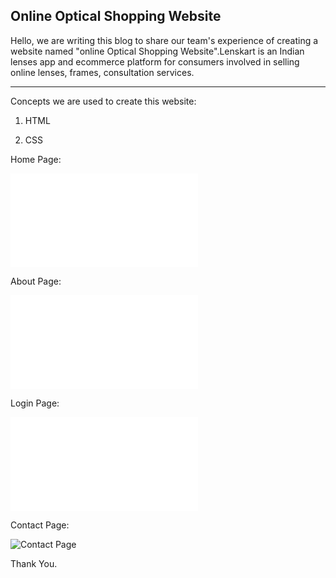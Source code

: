## Online Optical Shopping Website

Hello, we are writing this blog to share our team's experience of creating a website named "online Optical Shopping Website".Lenskart is an Indian lenses app and ecommerce platform for consumers involved in selling online lenses, frames,  consultation services. 

----


Concepts we are used to create this website:

1. HTML

2. CSS

Home Page:

![Home Page](/pages/index.html)

About Page:

![about Page](/pages/about.html)

Login Page:

![login page](/pages/login.html)

Contact Page:

![Contact Page](/images/contactpage.png)


Thank You.
